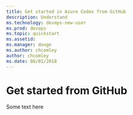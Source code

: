 ```yaml
---
title: Get started in Azure Codex from GitHub
description: Understand 
ms.technology: devops-new-user 
ms.prod: devops
ms.topic: quickstart
ms.assetid:  
ms.manager: douge
ms.author: chcomley
author: chcomley
ms.date: 08/01/2018
---
```


# Get started from GitHub

Some text here